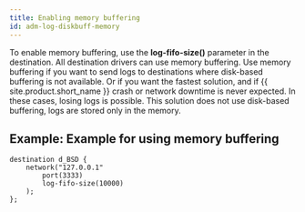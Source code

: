 ```yaml
---
title: Enabling memory buffering
id: adm-log-diskbuff-memory
---
```


To enable memory buffering, use the **log-fifo-size()** parameter in the
destination. All destination drivers can use memory buffering. Use
memory buffering if you want to send logs to destinations where
disk-based buffering is not available. Or if you want the fastest
solution, and if {{ site.product.short_name }} crash or network downtime is never
expected. In these cases, losing logs is possible. This solution does
not use disk-based buffering, logs are stored only in the memory.

## Example: Example for using memory buffering

```config
destination d_BSD {
    network("127.0.0.1"
        port(3333)
        log-fifo-size(10000)
    );
};
```

